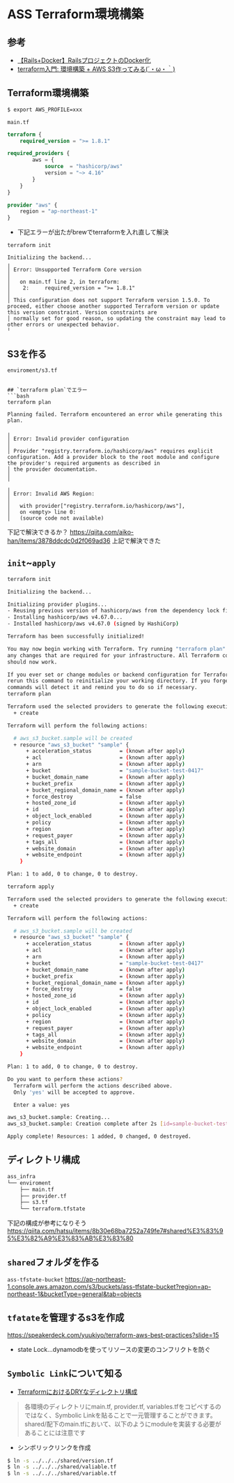 # ASS Terraform環境構築

## 参考
- [【Rails+Docker】RailsプロジェクトのDocker化](https://zenn.dev/prune/books/28c2d690e11e45/viewer/e87aa4)
- [terraform入門: 環境構築 + AWS S3作ってみる(´・ω・｀)](https://zenn.dev/cureapp/articles/07fca4c86a0114)

## Terraform環境構築
```bash
$ export AWS_PROFILE=xxx
```

`main.tf`
```terraform
terraform {
    required_version = ">= 1.8.1"

required_providers {
        aws = {
            source  = "hashicorp/aws"
            version = "~> 4.16"
        }
    }
}

provider "aws" {
    region = "ap-northeast-1"
}
```

- 下記エラーが出たがbrewでterraformを入れ直して解決
```
terraform init

Initializing the backend...
╷
│ Error: Unsupported Terraform Core version
│
│   on main.tf line 2, in terraform:
│    2:     required_version = ">= 1.8.1"
│
│ This configuration does not support Terraform version 1.5.0. To proceed, either choose another supported Terraform version or update this version constraint. Version constraints are
│ normally set for good reason, so updating the constraint may lead to other errors or unexpected behavior.
╵
```

## S3を作る
`enviroment/s3.tf`
```

## `terraform plan`でエラー
```bash
terraform plan

Planning failed. Terraform encountered an error while generating this plan.

╷
│ Error: Invalid provider configuration
│
│ Provider "registry.terraform.io/hashicorp/aws" requires explicit configuration. Add a provider block to the root module and configure the provider's required arguments as described in
│ the provider documentation.
│
╵
╷
│ Error: Invalid AWS Region:
│
│   with provider["registry.terraform.io/hashicorp/aws"],
│   on <empty> line 0:
│   (source code not available)
```

下記で解決できるか？
https://qiita.com/aiko-han/items/3878ddcdc0d2f069ad36
上記で解決できた

## `init`~`apply`

```bash
terraform init

Initializing the backend...

Initializing provider plugins...
- Reusing previous version of hashicorp/aws from the dependency lock file
- Installing hashicorp/aws v4.67.0...
- Installed hashicorp/aws v4.67.0 (signed by HashiCorp)

Terraform has been successfully initialized!

You may now begin working with Terraform. Try running "terraform plan" to see
any changes that are required for your infrastructure. All Terraform commands
should now work.

If you ever set or change modules or backend configuration for Terraform,
rerun this command to reinitialize your working directory. If you forget, other
commands will detect it and remind you to do so if necessary.
terraform plan

Terraform used the selected providers to generate the following execution plan. Resource actions are indicated with the following symbols:
  + create

Terraform will perform the following actions:

  # aws_s3_bucket.sample will be created
  + resource "aws_s3_bucket" "sample" {
      + acceleration_status         = (known after apply)
      + acl                         = (known after apply)
      + arn                         = (known after apply)
      + bucket                      = "sample-bucket-test-0417"
      + bucket_domain_name          = (known after apply)
      + bucket_prefix               = (known after apply)
      + bucket_regional_domain_name = (known after apply)
      + force_destroy               = false
      + hosted_zone_id              = (known after apply)
      + id                          = (known after apply)
      + object_lock_enabled         = (known after apply)
      + policy                      = (known after apply)
      + region                      = (known after apply)
      + request_payer               = (known after apply)
      + tags_all                    = (known after apply)
      + website_domain              = (known after apply)
      + website_endpoint            = (known after apply)
    }

Plan: 1 to add, 0 to change, 0 to destroy.

terraform apply

Terraform used the selected providers to generate the following execution plan. Resource actions are indicated with the following symbols:
  + create

Terraform will perform the following actions:

  # aws_s3_bucket.sample will be created
  + resource "aws_s3_bucket" "sample" {
      + acceleration_status         = (known after apply)
      + acl                         = (known after apply)
      + arn                         = (known after apply)
      + bucket                      = "sample-bucket-test-0417"
      + bucket_domain_name          = (known after apply)
      + bucket_prefix               = (known after apply)
      + bucket_regional_domain_name = (known after apply)
      + force_destroy               = false
      + hosted_zone_id              = (known after apply)
      + id                          = (known after apply)
      + object_lock_enabled         = (known after apply)
      + policy                      = (known after apply)
      + region                      = (known after apply)
      + request_payer               = (known after apply)
      + tags_all                    = (known after apply)
      + website_domain              = (known after apply)
      + website_endpoint            = (known after apply)
    }

Plan: 1 to add, 0 to change, 0 to destroy.

Do you want to perform these actions?
  Terraform will perform the actions described above.
  Only 'yes' will be accepted to approve.

  Enter a value: yes

aws_s3_bucket.sample: Creating...
aws_s3_bucket.sample: Creation complete after 2s [id=sample-bucket-test-0417]

Apply complete! Resources: 1 added, 0 changed, 0 destroyed.
```

## ディレクトリ構成
```bash
ass_infra
└── enviroment
    ├── main.tf
    ├── provider.tf
    ├── s3.tf
    └── terraform.tfstate
```

下記の構成が参考になりそう
https://qiita.com/hatsu/items/8b30e68ba7252a749fe7#shared%E3%83%95%E3%82%A9%E3%83%AB%E3%83%80

## `shared`フォルダを作る
`ass-tfstate-bucket`
https://ap-northeast-1.console.aws.amazon.com/s3/buckets/ass-tfstate-bucket?region=ap-northeast-1&bucketType=general&tab=objects


## `tfatate`を管理するs3を作成

https://speakerdeck.com/yuukiyo/terraform-aws-best-practices?slide=15
- state Lock...dynamodbを使ってリソースの変更のコンフリクトを防ぐ

## `Symbolic Link`について知る
- [TerraformにおけるDRYなディレクトリ構成](https://zenn.dev/pageo/articles/d90d89e2168061)

> 各環境のディレクトリにmain.tf, provider.tf, variables.tfをコピペするのではなく、Symbolic Linkを貼ることで一元管理することができます。shared/配下のmain.tfにおいて、以下のようにmoduleを実装する必要があることには注意です

- シンボリックリンクを作成
```bash
$ ln -s ../../../shared/version.tf
$ ln -s ../../../shared/valiable.tf
$ ln -s ../../../shared/variable.tf
```


